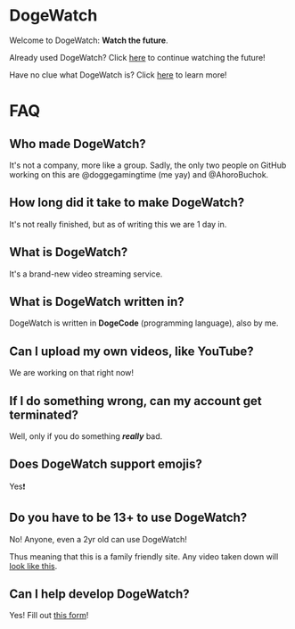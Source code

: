 # DogeWatch

Welcome to DogeWatch: **Watch the future**.

Already used DogeWatch? Click <a href="https://doggegamingtime.github.io/dogewatch/" target="_self">here</a> to continue watching the future!

Have no clue what DogeWatch is? Click <a href="https://doggegamingtime.github.io/dogewatch/tour" target="_self">here</a> to learn more!

# FAQ

## Who made DogeWatch?

It's not a company, more like a group. Sadly, the only two people on GitHub working on this are @doggegamingtime (me yay) and @AhoroBuchok.

## How long did it take to make DogeWatch?

It's not really finished, but as of writing this we are 1 day in.

## What is DogeWatch?

It's a brand-new video streaming service.

## What is DogeWatch written in?

DogeWatch is written in **DogeCode** (programming language), also by me.

## Can I upload my own videos, like YouTube?

We are working on that right now!

## If I do something wrong, can my account get terminated?

Well, only if you do something ***really*** bad.

## Does DogeWatch support emojis?

Yes❗

## Do you have to be 13+ to use DogeWatch?

No! Anyone, even a 2yr old can use DogeWatch!

Thus meaning that this is a family friendly site. Any video taken down will [look like this](https://doggegamingtime.github.io/dogewatch/content-deleted).

## Can I help develop DogeWatch?

Yes! Fill out <a href="https://docs.google.com/forms/d/e/1FAIpQLSdqLBk7ixXCWzT11MTdE9ZUfWH4z-O3RnF7bjJrv0Z1aNNB1A/viewform" target="_blank">this form</a>!
